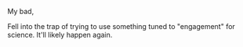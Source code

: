 My bad, 

Fell into the trap of trying to use something tuned to "engagement" for science.
It'll likely happen again.
